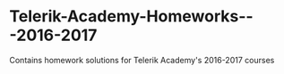 # Telerik-Academy-Homeworks---2016-2017
Contains homework solutions for Telerik Academy's 2016-2017 courses
